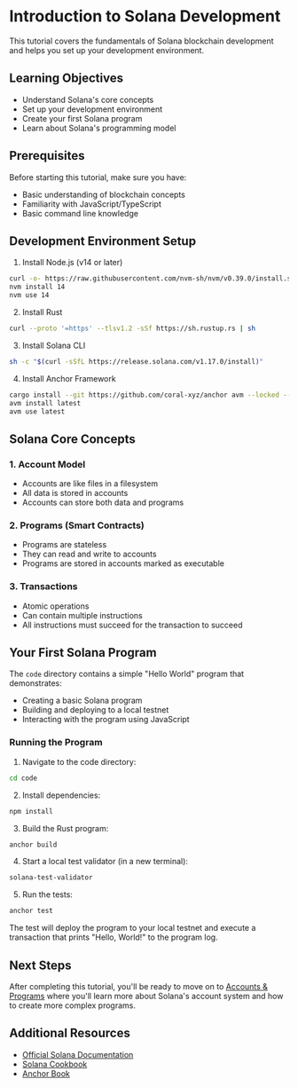 # Introduction to Solana Development

This tutorial covers the fundamentals of Solana blockchain development and helps you set up your development environment.

## Learning Objectives

- Understand Solana's core concepts
- Set up your development environment
- Create your first Solana program
- Learn about Solana's programming model

## Prerequisites

Before starting this tutorial, make sure you have:
- Basic understanding of blockchain concepts
- Familiarity with JavaScript/TypeScript
- Basic command line knowledge

## Development Environment Setup

1. Install Node.js (v14 or later)
```bash
curl -o- https://raw.githubusercontent.com/nvm-sh/nvm/v0.39.0/install.sh | bash
nvm install 14
nvm use 14
```

2. Install Rust
```bash
curl --proto '=https' --tlsv1.2 -sSf https://sh.rustup.rs | sh
```

3. Install Solana CLI
```bash
sh -c "$(curl -sSfL https://release.solana.com/v1.17.0/install)"
```

4. Install Anchor Framework
```bash
cargo install --git https://github.com/coral-xyz/anchor avm --locked --force
avm install latest
avm use latest
```

## Solana Core Concepts

### 1. Account Model
- Accounts are like files in a filesystem
- All data is stored in accounts
- Accounts can store both data and programs

### 2. Programs (Smart Contracts)
- Programs are stateless
- They can read and write to accounts
- Programs are stored in accounts marked as executable

### 3. Transactions
- Atomic operations
- Can contain multiple instructions
- All instructions must succeed for the transaction to succeed

## Your First Solana Program

The `code` directory contains a simple "Hello World" program that demonstrates:
- Creating a basic Solana program
- Building and deploying to a local testnet
- Interacting with the program using JavaScript

### Running the Program

1. Navigate to the code directory:
```bash
cd code
```

2. Install dependencies:
```bash
npm install
```

3. Build the Rust program:
```bash
anchor build
```

4. Start a local test validator (in a new terminal):
```bash
solana-test-validator
```

5. Run the tests:
```bash
anchor test
```

The test will deploy the program to your local testnet and execute a transaction that prints "Hello, World!" to the program log.

## Next Steps

After completing this tutorial, you'll be ready to move on to [Accounts & Programs](../02-account-program) where you'll learn more about Solana's account system and how to create more complex programs.

## Additional Resources

- [Official Solana Documentation](https://docs.solana.com)
- [Solana Cookbook](https://solanacookbook.com)
- [Anchor Book](https://book.anchor-lang.com) 